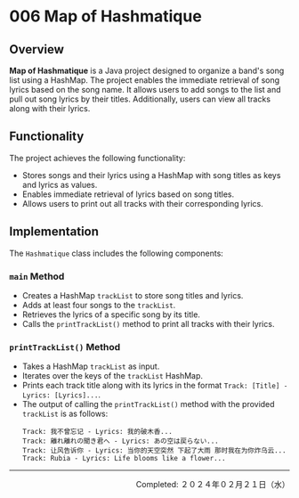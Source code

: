 # 006 Map of Hashmatique

## Overview
**Map of Hashmatique** is a Java project designed to organize a band's song list using a HashMap. The project enables the immediate retrieval of song lyrics based on the song name. It allows users to add songs to the list and pull out song lyrics by their titles. Additionally, users can view all tracks along with their lyrics.

## Functionality
The project achieves the following functionality:
- Stores songs and their lyrics using a HashMap with song titles as keys and lyrics as values.
- Enables immediate retrieval of lyrics based on song titles.
- Allows users to print out all tracks with their corresponding lyrics.

## Implementation
The `Hashmatique` class includes the following components:

### `main` Method
- Creates a HashMap `trackList` to store song titles and lyrics.
- Adds at least four songs to the `trackList`.
- Retrieves the lyrics of a specific song by its title.
- Calls the `printTrackList()` method to print all tracks with their lyrics.

### `printTrackList()` Method
- Takes a HashMap `trackList` as input.
- Iterates over the keys of the `trackList` HashMap.
- Prints each track title along with its lyrics in the format `Track: [Title] - Lyrics: [Lyrics]...`.
- The output of calling the `printTrackList()` method with the provided `trackList` is as follows:
    ```
    Track: 我不曾忘记 - Lyrics: 我的破木香...
    Track: 離れ離れの聞き君へ - Lyrics: あの空は戻らない...
    Track: 让风告诉你 - Lyrics: 当你的天空突然 下起了大雨 那时我在为你炸乌云...
    Track: Rubia - Lyrics: Life blooms like a flower...
    ```

---
<p align="right">Completed: ２０２４年０２月２１日（水）</p>

